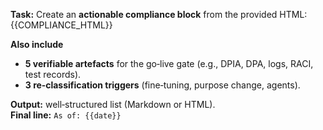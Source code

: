 <!-- File: prompts/compliance_en.md -->
**Task:** Create an **actionable compliance block** from the provided HTML:
{{COMPLIANCE_HTML}}

**Also include**
- **5 verifiable artefacts** for the go‑live gate (e.g., DPIA, DPA, logs, RACI, test records).
- **3 re‑classification triggers** (fine‑tuning, purpose change, agents).

**Output:** well‑structured list (Markdown or HTML).  
**Final line:** `As of: {{date}}`
